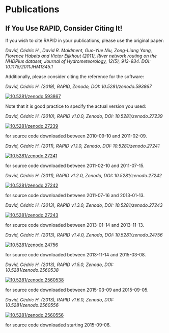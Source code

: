 # Publications

## If You Use RAPID, Consider Citing It!

If you wish to cite RAPID in your publications, please use the original paper:

*David, Cédric H., David R. Maidment, Guo-Yue Niu, Zong-Liang Yang, Florence Habets and Victor Eijkhout (2011), River network routing on the NHDPlus dataset, Journal of Hydrometeorology, 12(5), 913-934. DOI: 10.1175/2011JHM1345.1*

Additionally, please consider citing the reference for the software:

*David, Cédric H. (2019), RAPID, Zenodo, DOI: 10.5281/zenodo.593867*

[![10.5281/zenodo.593867](https://zenodo.org/badge/doi/10.5281/zenodo.593867.svg)](http://dx.doi.org/10.5281/zenodo.593867)

Note that it is good practice to specify the actual version you used:

*David, Cédric H. (2010), RAPID v1.0.0, Zenodo, DOI: 10.5281/zenodo.27239*

[![10.5281/zenodo.27239](https://zenodo.org/badge/doi/10.5281/zenodo.27239.svg)](http://dx.doi.org/10.5281/zenodo.27239)

for source code downloaded between 2010-09-10 and 2011-02-09.

*David, Cédric H. (2011), RAPID v1.1.0, Zenodo, DOI: 10.5281/zenodo.27241*

[![10.5281/zenodo.27241](https://zenodo.org/badge/doi/10.5281/zenodo.27241.svg)](http://dx.doi.org/10.5281/zenodo.27241)

for source code downloaded between 2011-02-10 and 2011-07-15.

*David, Cédric H. (2011), RAPID v1.2.0, Zenodo, DOI: 10.5281/zenodo.27242*

[![10.5281/zenodo.27242](https://zenodo.org/badge/doi/10.5281/zenodo.27242.svg)](http://dx.doi.org/10.5281/zenodo.27242)

for source code downloaded between 2011-07-16 and 2013-01-13.

*David, Cédric H. (2013), RAPID v1.3.0, Zenodo, DOI: 10.5281/zenodo.27243*

[![10.5281/zenodo.27243](https://zenodo.org/badge/doi/10.5281/zenodo.27243.svg)](http://dx.doi.org/10.5281/zenodo.27243)

for source code downloaded between 2013-01-14 and 2013-11-13.

*David, Cédric H. (2013), RAPID v1.4.0, Zenodo, DOI: 10.5281/zenodo.24756*

[![10.5281/zenodo.24756](https://zenodo.org/badge/doi/10.5281/zenodo.24756.svg)](http://dx.doi.org/10.5281/zenodo.24756)

for source code downloaded between 2013-11-14 and 2015-03-08.

*David, Cédric H. (2013), RAPID v1.5.0, Zenodo, DOI: 10.5281/zenodo.2560538*

[![10.5281/zenodo.2560538](https://zenodo.org/badge/doi/10.5281/zenodo.2560538.svg)](http://dx.doi.org/10.5281/zenodo.2560538)

for source code downloaded between 2015-03-09 and 2015-09-05.

*David, Cédric H. (2013), RAPID v1.6.0, Zenodo, DOI: 10.5281/zenodo.2560556*

[![10.5281/zenodo.2560556](https://zenodo.org/badge/doi/10.5281/zenodo.2560556.svg)](http://dx.doi.org/10.5281/zenodo.2560556)

for source code downloaded starting 2015-09-06.